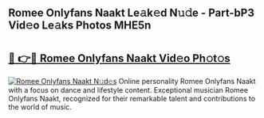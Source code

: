 ## Romee Onlyfans Naakt Le𝚊k𝚎d N𝚞𝚍e - Part-bP3 Vid𝚎o Le𝚊ks Photos MHE5n

# <h2><a href="http://fb6r1i.evod.top/?m=Romee+Onlyfans+Naakt">🔗 👉🔴 Romee Onlyfans Naakt Vid𝚎o Ph𝚘t𝚘s</a></h2>

[![Romee Onlyfans Naakt N𝚞d𝚎s](https://i.imgur.com/8V9OHl7.gif)](http://fb6r1i.evod.top/?m=Romee+Onlyfans+Naakt)
Online personality Romee Onlyfans Naakt with a focus on dance and lifestyle content. Exceptional musician Romee Onlyfans Naakt, recognized for their remarkable talent and contributions to the world of music. 
